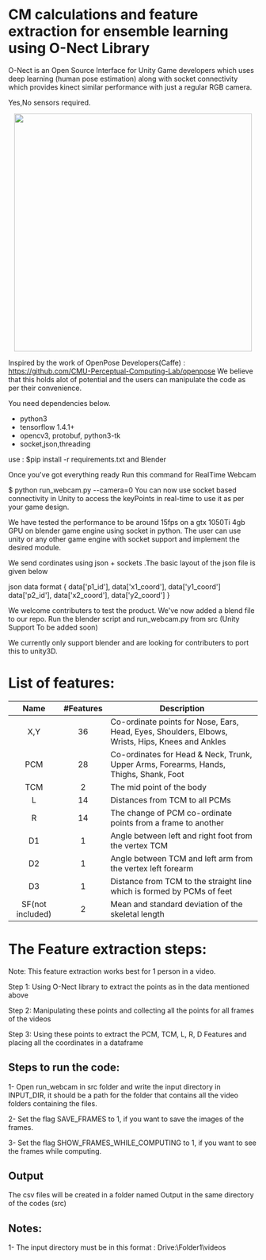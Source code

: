 # CM calculations and feature extraction for ensemble learning using O-Nect Library
O-Nect is an Open Source Interface for Unity Game developers which uses deep learning (human pose estimation) along with socket connectivity which provides kinect similar performance with just a regular RGB camera.

Yes,No sensors required.


<p align="center">
    <img src="https://github.com/O-Nect/O-Nect/blob/master/models/O-nect.gif", width="480">
</p>


Inspired by the work of OpenPose Developers(Caffe) : https://github.com/CMU-Perceptual-Computing-Lab/openpose
We believe that this holds alot of potential and the users can manipulate the code as per their convenience.

You need dependencies below.
- python3
- tensorflow 1.4.1+
- opencv3, protobuf, python3-tk
- socket,json,threading

use : $pip install -r requirements.txt
and Blender

Once you've got everything ready
Run this command for RealTime Webcam 


$ python run_webcam.py --camera=0
You can now use socket based connectivity in Unity to access the keyPoints in real-time to use it as per your game design.

We have tested the performance to be around 15fps on a gtx 1050Ti 4gb GPU on blender game engine using socket in python.
The user can use unity or any other game engine with socket support and implement the desired module.

We send cordinates using json + sockets .The basic layout of the json file is given below

json data format
{
data['p1_id'], data['x1_coord'], data['y1_coord']
data['p2_id'], data['x2_coord'], data['y2_coord']
}

We welcome contributers to test the product.
We've now added a blend file to our repo.
Run the blender script and run_webcam.py from src 
(Unity Support To be added soon)

We currently only support blender and are looking for contributers to port this to unity3D.

# List of features:

|Name|#Features|Description|
|:---:|:----:|-----------|
|X,Y|36|Co-ordinate points for Nose, Ears, Head, Eyes, Shoulders, Elbows, Wrists, Hips, Knees and Ankles|
|PCM|28|Co-ordinates for Head & Neck, Trunk, Upper Arms, Forearms, Hands, Thighs, Shank, Foot|
|TCM|2|The mid point of the body|
|L|14|Distances from TCM to all PCMs|
|R|14|The change of PCM co-ordinate points from a frame to another|
|D1|1|Angle between left and right foot from the vertex TCM|
|D2|1|Angle between TCM and left arm from the vertex left forearm|
|D3|1|Distance from TCM to the straight line which is formed by PCMs of feet|
|SF(not included)|2|Mean and standard deviation of the skeletal length|

# The Feature extraction steps:
Note: This feature extraction works best for 1 person in a video.

Step 1: Using O-Nect library to extract the points as in the data mentioned above

Step 2: Manipulating these points and collecting all the points for all frames of the videos

Step 3: Using these points to extract the PCM, TCM, L, R, D Features and placing all the coordinates in a dataframe

## Steps to run the code:

1- Open run_webcam in src folder and write the input directory in INPUT_DIR, it should be a path for the folder that contains all the video folders containing the files.

2- Set the flag SAVE_FRAMES to 1, if you want to save the images of the frames.

3- Set the flag SHOW_FRAMES_WHILE_COMPUTING to 1, if you want to see the frames while computing.

## Output
The csv files will be created in a folder named Output in the same directory of the codes (src)


Notes:
-----
1- The input directory must be in this format :  Drive:\\Folder1\\videos

